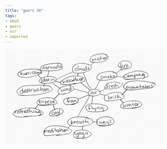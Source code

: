 ```yaml
---
title: "gwers 30"
tags:
- obod
- gwers
- air
- imported
---
```


![](upload/gwers-30-air-mindmap.png)